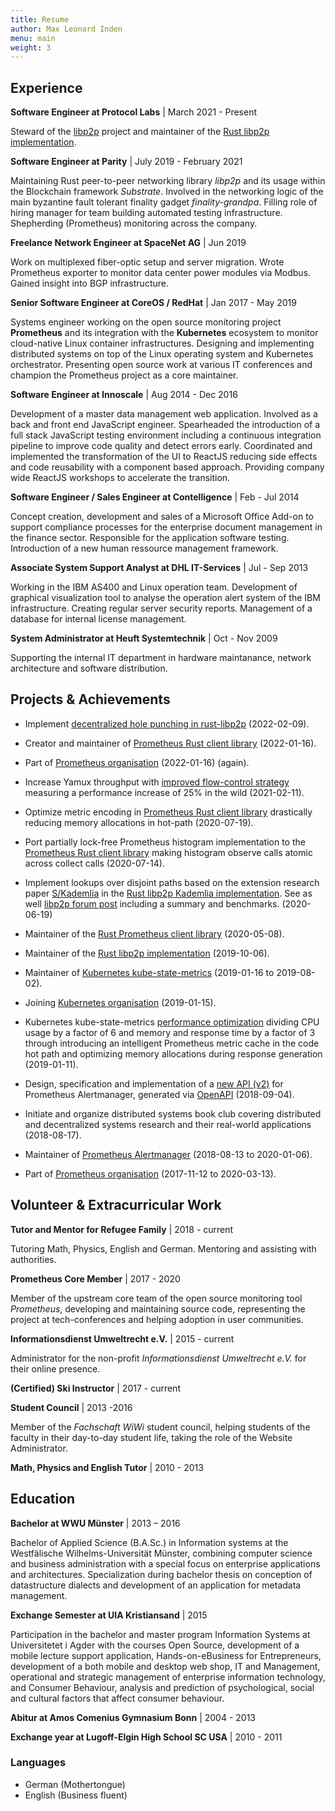 ```yaml
---
title: Resume
author: Max Leonard Inden
menu: main
weight: 3
---
```



## Experience

**Software Engineer at Protocol Labs** | March 2021 - Present

Steward of the [libp2p](https://libp2p.io/) project and maintainer of the [Rust
libp2p implementation](https://github.com/libp2p/rust-libp2p/).

**Software Engineer at Parity** | July 2019 - February 2021

Maintaining Rust peer-to-peer networking library *libp2p* and its usage within
the Blockchain framework *Substrate*. Involved in the networking logic of the main
byzantine fault tolerant finality gadget *finality-grandpa*. Filling role of
hiring manager for team building automated testing infrastructure. Shepherding
(Prometheus) monitoring across the company.


**Freelance Network Engineer at SpaceNet AG** | Jun 2019

Work on multiplexed fiber-optic setup and server migration. Wrote Prometheus
exporter to monitor data center power modules via Modbus. Gained insight into
BGP infrastructure.


**Senior Software Engineer at CoreOS / RedHat** | Jan 2017 - May 2019

Systems engineer working on the open source monitoring project **Prometheus**
and its integration with the **Kubernetes** ecosystem to monitor cloud-native
Linux container infrastructures. Designing and implementing distributed systems
on top of the Linux operating system and Kubernetes orchestrator. Presenting
open source work at various IT conferences and champion the Prometheus project
as a core maintainer.


**Software Engineer at Innoscale** | Aug 2014 - Dec 2016

Development of a master data management web application. Involved as a back and
front end JavaScript engineer. Spearheaded the introduction of a full stack
JavaScript testing environment including a continuous integration pipeline to
improve code quality and detect errors early. Coordinated and implemented the
transformation of the UI to ReactJS reducing side effects and code reusability
with a component based approach.  Providing company wide ReactJS workshops to
accelerate the transition.


**Software Engineer / Sales Engineer at Contelligence** | Feb - Jul 2014

Concept creation, development and sales of a Microsoft Office Add-on to support
compliance processes for the enterprise document management in the finance
sector. Responsible for the application software testing. Introduction of a new
human ressource management framework.


**Associate System Support Analyst at DHL IT-Services** | Jul - Sep 2013

Working in the IBM AS400 and Linux operation team.
Development of graphical visualization tool to analyse the operation alert
system of the IBM infrastructure. Creating regular server security reports.
Management of a database for internal license management.


**System Administrator at Heuft Systemtechnik** | Oct - Nov 2009

Supporting the internal IT department in hardware
maintanance, network architecture and software distribution.


## Projects & Achievements

- Implement [decentralized hole punching in
  rust-libp2p](https://github.com/libp2p/rust-libp2p/issues/2052) (2022-02-09).

- Creator and maintainer of [Prometheus Rust client
  library](https://github.com/prometheus/client_rust) (2022-01-16).

- Part of [Prometheus
  organisation](https://prometheus.io/governance/#team-members) (2022-01-16)
  (again).

- Increase Yamux throughput with [improved flow-control
  strategy](https://discuss.libp2p.io/t/optimizing-yamux-flow-control-sending-window-update-frames-early/843/1)
  measuring a performance increase of 25% in the wild (2021-02-11).

- Optimize metric encoding in [Prometheus Rust client
  library](https://github.com/tikv/rust-prometheus/pull/327) drastically
  reducing memory allocations in hot-path (2020-07-19).

- Port partially lock-free Prometheus histogram implementation to the
  [Prometheus Rust client
  library](https://github.com/tikv/rust-prometheus/pull/314) making histogram
  observe calls atomic across collect calls (2020-07-14).

- Implement lookups over disjoint paths based on the extension research paper
  [S/Kademlia](http://citeseerx.ist.psu.edu/viewdoc/download?doi=10.1.1.68.4986&rep=rep1&type=pdf)
  in the [Rust libp2p Kademlia
  implementation](https://github.com/libp2p/rust-libp2p/pull/1473). See as well
  [libp2p forum
  post](https://discuss.libp2p.io/t/s-kademlia-lookups-over-disjoint-paths-in-rust-libp2p/571)
  including a summary and benchmarks. (2020-06-19)

- Maintainer of the [Rust Prometheus client
  library](https://github.com/tikv/rust-prometheus/) (2020-05-08).

- Maintainer of the [Rust libp2p
  implementation](https://github.com/libp2p/rust-libp2p/) (2019-10-06).

- Maintainer of [Kubernetes
  kube-state-metrics](https://github.com/kubernetes/kube-state-metrics)
  (2019-01-16 to 2019-08-02).

- Joining [Kubernetes
  organisation](https://github.com/kubernetes/org/issues/364) (2019-01-15).

- Kubernetes kube-state-metrics [performance
  optimization](https://github.com/kubernetes/kube-state-metrics/issues/498)
  dividing CPU usage by a factor of 6 and memory and response time by a factor
  of 3 through introducing an intelligent Prometheus metric cache in the code
  hot path and optimizing memory allocations during response generation
  (2019-01-11).

- Design, specification and implementation of a [new API
  (v2)](https://github.com/prometheus/alertmanager/pull/1352) for Prometheus
  Alertmanager, generated via
  [OpenAPI](https://github.com/OAI/OpenAPI-Specification/blob/master/versions/2.0.md)
  (2018-09-04).

- Initiate and organize distributed systems book club covering distributed and
  decentralized systems research and their real-world applications (2018-08-17).

- Maintainer of [Prometheus
  Alertmanager](https://github.com/prometheus/alertmanager) (2018-08-13 to
  2020-01-06).

- Part of [Prometheus
  organisation](https://prometheus.io/governance/#team-members) (2017-11-12 to
  2020-03-13).


## Volunteer & Extracurricular Work

**Tutor and Mentor for Refugee Family** | 2018 - current

Tutoring Math, Physics, English and German. Mentoring and assisting with
authorities.

**Prometheus Core Member** | 2017 - 2020

Member of the upstream core team of the open source monitoring tool
_Prometheus_, developing and maintaining source code, representing the project
at tech-conferences and helping adoption in user communities.

**Informationsdienst Umweltrecht e.V.** | 2015 - current

Administrator for the non-profit _Informationsdienst Umweltrecht e.V._ for
their online presence.

**(Certified) Ski Instructor** | 2017 - current

**Student Council** | 2013 -2016

Member of the _Fachschaft WiWi_ student council, helping students of the
faculty in their day-to-day student life, taking the role of the Website
Administrator.

**Math, Physics and English Tutor** | 2010 - 2013


## Education

**Bachelor at WWU Münster** | 2013 – 2016

Bachelor of Applied Science (B.A.Sc.) in Information systems at the
Westfälische Wilhelms-Universität Münster, combining computer science and
business administration with a special focus on enterprise applications and
architectures. Specialization during bachelor thesis on conception of
datastructure dialects and development of an application for metadata
management.


**Exchange Semester at UIA Kristiansand** | 2015

Participation in the bachelor and master program Information Systems at
Universitetet i Agder with the courses Open Source, development of a mobile
lecture support application, Hands-on-eBusiness for Entrepreneurs, development
of a both mobile and desktop web shop, IT and Management, operational and
strategic management of enterprise information technology, and Consumer
Behaviour, analysis and prediction of psychological, social and cultural
factors that affect consumer behaviour.


**Abitur at Amos Comenius Gymnasium Bonn** | 2004 - 2013


**Exchange year at Lugoff-Elgin High School SC USA** | 2010 - 2011


### Languages

- German (Mothertongue)
- English (Business fluent)




